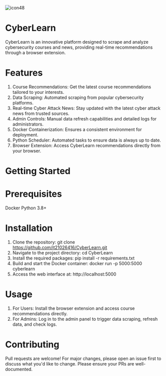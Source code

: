 ![icon48](https://github.com/it21026416/CyberLearn/assets/87382380/48b9a2f2-d77f-47e5-b7ff-97e36edd8254) 
# CyberLearn


CyberLearn is an innovative platform designed to scrape and analyze cybersecurity courses and news, providing real-time recommendations through a browser extension.

# Features
1. Course Recommendations: Get the latest course recommendations tailored to your interests.
2. Data Scraping: Automated scraping from popular cybersecurity platforms.
3. Real-time Cyber Attack News: Stay updated with the latest cyber attack news from trusted sources.
4. Admin Controls: Manual data refresh capabilities and detailed logs for administrators.
5. Docker Containerization: Ensures a consistent environment for deployment.
6. Python Scheduler: Automated tasks to ensure data is always up to date.
7. Browser Extension: Access CyberLearn recommendations directly from your browser.

# Getting Started
# Prerequisites
Docker
Python 3.8+

# Installation
1. Clone the repository: git clone https://github.com/it21026416/CyberLearn.git
2. Navigate to the project directory: cd CyberLearn
3. Install the required packages: pip install -r requirements.txt
4. Build and start the Docker container: docker run -p 5000:5000 cyberlearn
5. Access the web interface at: http://localhost:5000

# Usage
1. For Users: Install the browser extension and access course recommendations directly.
2. For Admins: Log in to the admin panel to trigger data scraping, refresh data, and check logs.

# Contributing
Pull requests are welcome! For major changes, please open an issue first to discuss what you'd like to change. Please ensure your PRs are well-documented.
